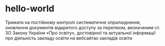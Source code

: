 # hello-world
Тримати на постійному контролі систематичне оприлюднення,
оновлення документів відкритого доступу за переліком, визначеним
ст. ЗО Закону України «Про освіту», достовірної та актуальної 
інформації про діяльність закладу освіти на вебсайтах закладів освіти
